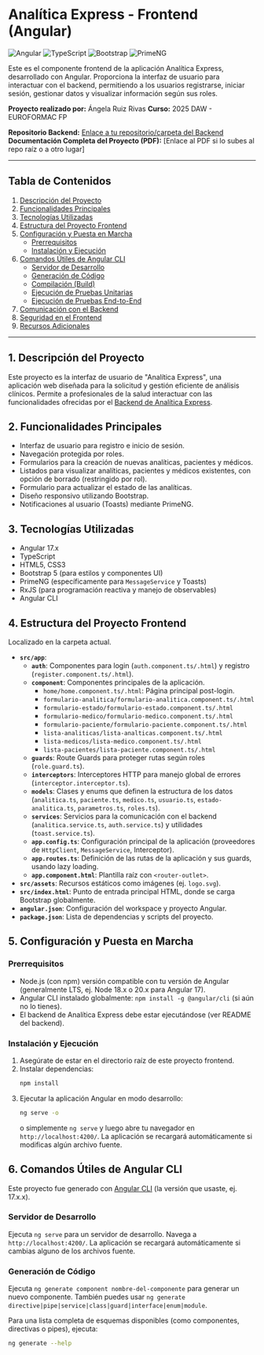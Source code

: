 # Analítica Express - Frontend (Angular)

![Angular](https://img.shields.io/badge/Angular-17.x-red.svg) <!-- AJUSTA TU VERSIÓN DE ANGULAR -->
![TypeScript](https://img.shields.io/badge/TypeScript-blue.svg)
![Bootstrap](https://img.shields.io/badge/Bootstrap-5-purple.svg)
![PrimeNG](https://img.shields.io/badge/PrimeNG%20Toast-orange.svg)

Este es el componente frontend de la aplicación Analítica Express, desarrollado con Angular. Proporciona la interfaz de usuario para interactuar con el backend, permitiendo a los usuarios registrarse, iniciar sesión, gestionar datos y visualizar información según sus roles.

**Proyecto realizado por:** Ángela Ruiz Rivas
**Curso:** 2025 DAW - EUROFORMAC FP

**Repositorio Backend:** [Enlace a tu repositorio/carpeta del Backend](https://github.com/tu-usuario/analitica-express/tree/main/tfg) <!-- AJUSTA ESTE ENLACE -->
**Documentación Completa del Proyecto (PDF):** [Enlace al PDF si lo subes al repo raíz o a otro lugar] <!-- OPCIONAL -->

---

## Tabla de Contenidos

1.  [Descripción del Proyecto](#descripción-del-proyecto)
2.  [Funcionalidades Principales](#funcionalidades-principales)
3.  [Tecnologías Utilizadas](#tecnologías-utilizadas)
4.  [Estructura del Proyecto Frontend](#estructura-del-proyecto-frontend)
5.  [Configuración y Puesta en Marcha](#configuración-y-puesta-en-marcha)
    *   [Prerrequisitos](#prerrequisitos)
    *   [Instalación y Ejecución](#instalación-y-ejecución)
6.  [Comandos Útiles de Angular CLI](#comandos-útiles-de-angular-cli)
    *   [Servidor de Desarrollo](#servidor-de-desarrollo)
    *   [Generación de Código](#generación-de-código)
    *   [Compilación (Build)](#compilación-build)
    *   [Ejecución de Pruebas Unitarias](#ejecución-de-pruebas-unitarias)
    *   [Ejecución de Pruebas End-to-End](#ejecución-de-pruebas-end-to-end)
7.  [Comunicación con el Backend](#comunicación-con-el-backend)
8.  [Seguridad en el Frontend](#seguridad-en-el-frontend)
9.  [Recursos Adicionales](#recursos-adicionales)

---

## 1. Descripción del Proyecto
Este proyecto es la interfaz de usuario de "Analítica Express", una aplicación web diseñada para la solicitud y gestión eficiente de análisis clínicos. Permite a profesionales de la salud interactuar con las funcionalidades ofrecidas por el [Backend de Analítica Express](https://github.com/Anpidev/TFG). 

## 2. Funcionalidades Principales
*   Interfaz de usuario para registro e inicio de sesión.
*   Navegación protegida por roles.
*   Formularios para la creación de nuevas analíticas, pacientes y médicos.
*   Listados para visualizar analíticas, pacientes y médicos existentes, con opción de borrado (restringido por rol).
*   Formulario para actualizar el estado de las analíticas.
*   Diseño responsivo utilizando Bootstrap.
*   Notificaciones al usuario (Toasts) mediante PrimeNG.

## 3. Tecnologías Utilizadas
*   Angular 17.x <!-- AJUSTA TU VERSIÓN ESPECÍFICA, ej: 17.3.0 -->
*   TypeScript
*   HTML5, CSS3
*   Bootstrap 5 (para estilos y componentes UI)
*   PrimeNG (específicamente para `MessageService` y Toasts)
*   RxJS (para programación reactiva y manejo de observables)
*   Angular CLI

## 4. Estructura del Proyecto Frontend
Localizado en la carpeta actual.

*   **`src/app`**:
    *   **`auth`**: Componentes para login (`auth.component.ts/.html`) y registro (`register.component.ts/.html`).
    *   **`component`**: Componentes principales de la aplicación.
        *   `home/home.component.ts/.html`: Página principal post-login.
        *   `formulario-analitica/formulario-analitica.component.ts/.html`
        *   `formulario-estado/formulario-estado.component.ts/.html`
        *   `formulario-medico/formulario-medico.component.ts/.html`
        *   `formulario-paciente/formulario-paciente.component.ts/.html`
        *   `lista-analiticas/lista-analticas.component.ts/.html` <!-- Revisa si el nombre de archivo es 'lista-analiticas' o 'lista-analticas' -->
        *   `lista-medicos/lista-medico.component.ts/.html`
        *   `lista-pacientes/lista-paciente.component.ts/.html`
    *   **`guards`**: Route Guards para proteger rutas según roles (`role.guard.ts`).
    *   **`interceptors`**: Interceptores HTTP para manejo global de errores (`interceptor.interceptor.ts`).
    *   **`models`**: Clases y enums que definen la estructura de los datos (`analitica.ts`, `paciente.ts`, `medico.ts`, `usuario.ts`, `estado-analitica.ts`, `parametros.ts`, `roles.ts`).
    *   **`services`**: Servicios para la comunicación con el backend (`analitica.service.ts`, `auth.service.ts`) y utilidades (`toast.service.ts`).
    *   **`app.config.ts`**: Configuración principal de la aplicación (proveedores de `HttpClient`, `MessageService`, Interceptor).
    *   **`app.routes.ts`**: Definición de las rutas de la aplicación y sus guards, usando lazy loading.
    *   **`app.component.html`**: Plantilla raíz con `<router-outlet>`.
*   **`src/assets`**: Recursos estáticos como imágenes (ej. `logo.svg`).
*   **`src/index.html`**: Punto de entrada principal HTML, donde se carga Bootstrap globalmente.
*   **`angular.json`**: Configuración del workspace y proyecto Angular.
*   **`package.json`**: Lista de dependencias y scripts del proyecto.

## 5. Configuración y Puesta en Marcha

### Prerrequisitos

*   Node.js (con npm) versión compatible con tu versión de Angular (generalmente LTS, ej. Node 18.x o 20.x para Angular 17).
*   Angular CLI instalado globalmente: `npm install -g @angular/cli` (si aún no lo tienes).
*   El backend de Analítica Express debe estar ejecutándose (ver README del backend).

### Instalación y Ejecución

1.  Asegúrate de estar en el directorio raíz de este proyecto frontend.
2.  Instalar dependencias:
    ```bash
    npm install
    ```
3.  Ejecutar la aplicación Angular en modo desarrollo:
    ```bash
    ng serve -o
    ```
    o simplemente `ng serve` y luego abre tu navegador en `http://localhost:4200/`.
    La aplicación se recargará automáticamente si modificas algún archivo fuente.

## 6. Comandos Útiles de Angular CLI

Este proyecto fue generado con [Angular CLI](https://github.com/angular/angular-cli) (la versión que usaste, ej. 17.x.x).

### Servidor de Desarrollo

Ejecuta `ng serve` para un servidor de desarrollo. Navega a `http://localhost:4200/`. La aplicación se recargará automáticamente si cambias alguno de los archivos fuente.

### Generación de Código

Ejecuta `ng generate component nombre-del-componente` para generar un nuevo componente. También puedes usar `ng generate directive|pipe|service|class|guard|interface|enum|module`.

Para una lista completa de esquemas disponibles (como componentes, directivas o pipes), ejecuta:
```bash
ng generate --help
